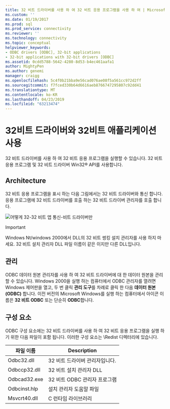 ```yaml
---
title: 32 비트 드라이버를 사용 하 여 32 비트 응용 프로그램을 사용 하 여 | Microsoft Docs
ms.custom: ''
ms.date: 01/19/2017
ms.prod: sql
ms.prod_service: connectivity
ms.reviewer: ''
ms.technology: connectivity
ms.topic: conceptual
helpviewer_keywords:
- ODBC drivers [ODBC], 32-bit applications
- 32-bit applications with 32-bit drivers [ODBC]
ms.assetid: 0cdd5788-5642-4280-8d53-b4ec461aafa1
author: MightyPen
ms.author: genemi
manager: craigg
ms.openlocfilehash: 5c4f0b21bba9e56cad076ae08f5a561cc972d2ff
ms.sourcegitcommit: f7fced330b64d6616aeb8766747295807c92dd41
ms.translationtype: MT
ms.contentlocale: ko-KR
ms.lasthandoff: 04/23/2019
ms.locfileid: "63213474"
---
```

# <a name="using-32-bit-applications-with-32-bit-drivers"></a>32비트 드라이버와 32비트 애플리케이션 사용
32 비트 드라이버를 사용 하 여 32 비트 응용 프로그램을 실행할 수 있습니다. 32 비트 응용 프로그램 및 32 비트 드라이버 Win32® API를 사용합니다.  
  
## <a name="architecture"></a>Architecture  
 32 비트 응용 프로그램을 표시 하는 다음 그림에서는 32 비트 드라이버와 통신 합니다. 응용 프로그램에 32 비트 드라이버를 호출 하는 32 비트 드라이버 관리자를 호출 합니다.  
  
 ![어떻게 32&#45;32 비트 앱 통신&#45;비트 드라이버만](../../odbc/microsoft/media/sdka6.gif "sdka6")  
  
> [!IMPORTANT]  
>  Windows Nt/windows 2000에서 DLL의 32 비트 썽킹 설치 관리자를 사용 하지 마세요. 32 비트 설치 관리자 DLL 파일 이름이 같은 이지만 다른 DLL입니다.  
  
## <a name="administration"></a>관리  
 ODBC 데이터 원본 관리자를 사용 하 여 32 비트 드라이버에 대 한 데이터 원본을 관리할 수 있습니다. Windows 2000을 실행 하는 컴퓨터에서 ODBC 관리자를 열려면 Windows 제어판을 열고, 두 번 클릭 **관리 도구**를 차례로 클릭 한 다음 **데이터 원본 (ODBC)** 합니다. 이전 버전의 Microsoft Windows를 실행 하는 컴퓨터에서 아이콘 이름은 **32 비트 ODBC** 또는 단순히 **ODBC**합니다.  
  
## <a name="components"></a>구성 요소  
 ODBC 구성 요소에는 32 비트 드라이버를 사용 하 여 32 비트 응용 프로그램을 실행 하기 위한 다음 파일이 포함 됩니다. 이러한 구성 요소는 \Redist 디렉터리에 있습니다.  
  
| 파일 이름 |Description|  
|---------------|-----------------|  
|Odbc32.dll|32 비트 드라이버 관리자입니다.|  
|Odbccp32.dll|32 비트 설치 관리자 DLL|  
|Odbcad32.exe|32 비트 ODBC 관리자 프로그램|  
|Odbcinst.hlp|설치 관리자 도움말 파일|  
|Msvcrt40.dll|C 런타임 라이브러리|

